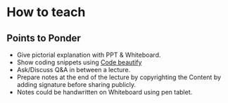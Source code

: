 # How to teach

## Points to Ponder
* Give pictorial explanation with PPT & Whiteboard.
* Show coding snippets using [Code beautify](https://carbon.now.sh/)
* Ask/Discuss Q&A in between a lecture.
* Prepare notes at the end of the lecture by copyrighting the Content by adding signature before sharing publicly.
* Notes could be handwritten on Whiteboard using pen tablet.
